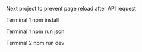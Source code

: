 Next project to prevent page reload after API request

Terminal 1 npm install

Terminal 1 npm run json

Terminal 2 npm run dev
